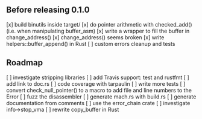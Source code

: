 ## Before releasing 0.1.0

[x] build binutils inside target/
[x] do pointer arithmetic with checked_add() (i.e. when manipulating buffer_asm)
[x] write a wrapper to fill the buffer in change_address()
[x] change_address() seems broken
[x] write helpers::buffer_append() in Rust
[ ] custom errors cleanup and tests

## Roadmap

[ ] investigate stripping libraries
[ ] add Travis support: test and rustfmt
[ ] add link to doc.rs
[ ] code coverage with tarpaulin
[ ] write more tests
[ ] convert check_null_pointer() to a macro to add file and line numbers to the Error
[ ] fuzz the disassembler
[ ] generate mach.rs with build.rs
[ ] generate documentation from comments
[ ] use the error_chain crate
[ ] investigate info->stop_vma
[ ] rewrite copy_buffer in Rust
